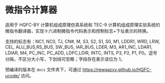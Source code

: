 # 微指令计算器

适用于 HQFC-BY 计算机组成原理仿真系统和 TEC-9 计算机组成原理实验系统的微指令翻译器，实现十六进制微指令代码表示和控制标志+下址表示的转换。

支持的标志有：NC1, NC0, TJ, CN#, M, S3, S2, S1, S0, M1, LDDR1, WRD, LRW, CEL, ALU_BUS,RS_BUS, SW_BUS, IAR_BUS, LDER, M3, AR1_INC, LDAR1, LDIAR, M4, PC_INC, PC_ADD, LDPC,LDIR, INTC, INTS, P3, P2, P1, P0。逗号分隔，不区分大小写，下划线可忽略；字段存在表示该位为 1。

预编译的版本在 `docs` 文件夹下，可通过 https://rewqazxv.github.io/HQFC-ucode/ 访问。
